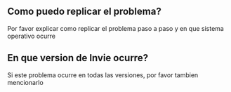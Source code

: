 ## Como puedo replicar el problema?
Por favor explicar como replicar el problema paso a paso y en que sistema operativo ocurre
## En que version de Invie ocurre?
Si este problema ocurre en todas las versiones, por favor tambien mencionarlo
